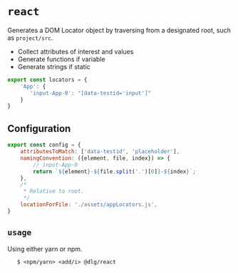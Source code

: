 # `react`

Generates a DOM Locator object by traversing from a designated root, such as `project/src`.

- Collect attributes of interest and values
- Generate functions if variable
- Generate strings if static

```ts
export const locators = {
    'App': {
       'input-App-0': "[data-testid='input']" 
    }
}
```

## Configuration

```js
export const config = {
    attributesToMatch: ['data-testid', 'placeholder'],
    namingConvention: ({element, file, index}) => {
        // input-App-0
        return `${element}-${file.split('.')[0]}-${index}`;
    },
    /*
     * Relative to root.
     */
    locationForFile: './assets/appLocators.js',
}
```

## `usage`

Using either yarn or npm.

```shell
   $ <npm/yarn> <add/i> @dlg/react
```